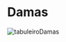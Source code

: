 # Damas

![tabuleiroDamas](https://github.com/AndreGuilhermeCorrea/JogoDamas/assets/105138998/329f3489-c037-40e7-97d9-06a9a2a566cc)

